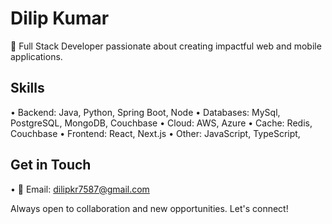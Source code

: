 # Dilip Kumar

👋 Full Stack Developer passionate about creating impactful web and mobile applications.

## Skills

•⁠  ⁠Backend: Java, Python, Spring Boot, Node
•⁠  ⁠Databases: MySql, PostgreSQL, MongoDB, Couchbase
•⁠  ⁠Cloud: AWS, Azure
•⁠  ⁠Cache: Redis, Couchbase
•⁠  ⁠Frontend: React, Next.js
•⁠  ⁠Other: JavaScript, TypeScript, 

## Get in Touch

•⁠  ⁠📧 Email: dilipkr7587@gmail.com

Always open to collaboration and new opportunities. Let's connect!
